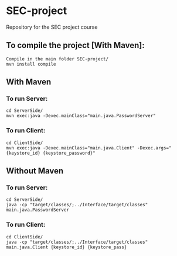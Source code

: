# SEC-project
Repository for the SEC project course

## To compile the project [With Maven]:
```
Compile in the main folder SEC-project/
mvn install compile
```
## With Maven
### To run Server:
```
cd ServerSide/
mvn exec:java -Dexec.mainClass="main.java.PasswordServer"
```

### To run Client:
```
cd ClientSide/
mvn exec:java -Dexec.mainClass="main.java.Client" -Dexec.args="{keystore_id} {keystore_password}"
```

## Without Maven
### To run Server:
```
cd ServerSide/
java -cp "target/classes/;../Interface/target/classes" main.java.PasswordServer
```

### To run Client:
```
cd ClientSide/
java -cp "target/classes/;../Interface/target/classes" main.java.Client {keystore_id} {keystore_pass}
```
